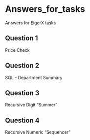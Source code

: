 # Answers_for_tasks
Answers for EigerX tasks
## Question 1
Price Check
## Question 2
SQL - Department Summary
## Question 3
Recursive Digit “Summer”
## Question 4
Recursive Numeric “Sequencer”

